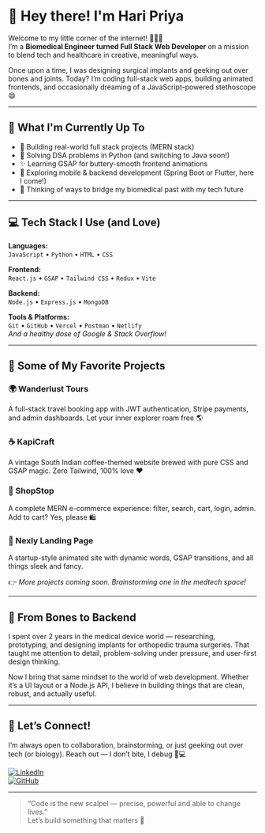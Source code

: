 # 👋 Hey there! I'm Hari Priya

Welcome to my little corner of the internet! 👩‍💻✨  
I’m a **Biomedical Engineer turned Full Stack Web Developer** on a mission to blend tech and healthcare in creative, meaningful ways.

Once upon a time, I was designing surgical implants and geeking out over bones and joints. Today? I’m coding full-stack web apps, building animated frontends, and occasionally dreaming of a JavaScript-powered stethoscope 😄

---

## 🚀 What I'm Currently Up To

- 🔧 Building real-world full stack projects (MERN stack)
- 🧠 Solving DSA problems in Python (and switching to Java soon!)
- ✨ Learning GSAP for buttery-smooth frontend animations
- 📱 Exploring mobile & backend development (Spring Boot or Flutter, here I come!)
- 🔬 Thinking of ways to bridge my biomedical past with my tech future

---

## 💻 Tech Stack I Use (and Love)

**Languages:**  
`JavaScript` • `Python` • `HTML` • `CSS`

**Frontend:**  
`React.js` • `GSAP` • `Tailwind CSS` • `Redux` • `Vite`

**Backend:**  
`Node.js` • `Express.js` • `MongoDB`

**Tools & Platforms:**  
`Git` • `GitHub` • `Vercel` • `Postman` • `Netlify`  
_And a healthy dose of Google & Stack Overflow!_

---

## 🌟 Some of My Favorite Projects

### 🌍 Wanderlust Tours  
A full-stack travel booking app with JWT authentication, Stripe payments, and admin dashboards. Let your inner explorer roam free 🌎

### ☕ KapiCraft  
A vintage South Indian coffee-themed website brewed with pure CSS and GSAP magic. Zero Tailwind, 100% love ❤️

### 🛒 ShopStop  
A complete MERN e-commerce experience: filter, search, cart, login, admin. Add to cart? Yes, please 🛍️

### 🎯 Nexly Landing Page  
A startup-style animated site with dynamic words, GSAP transitions, and all things sleek and fancy.

👉 *More projects coming soon. Brainstorming one in the medtech space!*

---

## 🧠 From Bones to Backend

I spent over 2 years in the medical device world — researching, prototyping, and designing implants for orthopedic trauma surgeries. That taught me attention to detail, problem-solving under pressure, and user-first design thinking.

Now I bring that same mindset to the world of web development. Whether it’s a UI layout or a Node.js API, I believe in building things that are clean, robust, and actually useful.

---

## 🔗 Let’s Connect!

I’m always open to collaboration, brainstorming, or just geeking out over tech (or biology). Reach out — I don’t bite, I debug 🐛💻

[![LinkedIn](https://img.shields.io/badge/LinkedIn-blue?logo=linkedin&logoColor=white)](https://www.linkedin.com/in/haripriyaradhakrishnan/)  
[![GitHub](https://img.shields.io/badge/GitHub-black?logo=github&logoColor=white)](https://github.com/HariPriya-hub01)

---

> “Code is the new scalpel — precise, powerful and able to change lives.”  
Let’s build something that matters 💫


<!--
**HariPriya-hub01/HariPriya-hub01** is a ✨ _special_ ✨ repository because its `README.md` (this file) appears on your GitHub profile.

Here are some ideas to get you started:

- 🔭 I’m currently working on ...
- 🌱 I’m currently learning ...
- 👯 I’m looking to collaborate on ...
- 🤔 I’m looking for help with ...
- 💬 Ask me about ...
- 📫 How to reach me: ...
- 😄 Pronouns: ...
- ⚡ Fun fact: ...
-->
